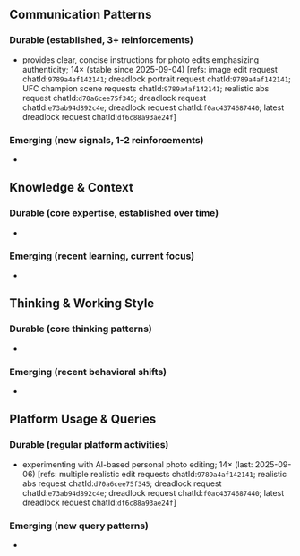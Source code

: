 ## Communication Patterns
### Durable (established, 3+ reinforcements)
- provides clear, concise instructions for photo edits emphasizing authenticity; 14× (stable since 2025-09-04) [refs: image edit request chatId:`9789a4af142141`; dreadlock portrait request chatId:`9789a4af142141`; UFC champion scene requests chatId:`9789a4af142141`; realistic abs request chatId:`d70a6cee75f345`; dreadlock request chatId:`e73ab94d892c4e`; dreadlock request chatId:`f0ac4374687440`; latest dreadlock request chatId:`df6c88a93ae24f`]

### Emerging (new signals, 1-2 reinforcements)
-

## Knowledge & Context
### Durable (core expertise, established over time)
-

### Emerging (recent learning, current focus)
-

## Thinking & Working Style
### Durable (core thinking patterns)
-

### Emerging (recent behavioral shifts)
-

## Platform Usage & Queries
### Durable (regular platform activities)
- experimenting with AI-based personal photo editing; 14× (last: 2025-09-06) [refs: multiple realistic edit requests chatId:`9789a4af142141`; realistic abs request chatId:`d70a6cee75f345`; dreadlock request chatId:`e73ab94d892c4e`; dreadlock request chatId:`f0ac4374687440`; latest dreadlock request chatId:`df6c88a93ae24f`]

### Emerging (new query patterns)
-